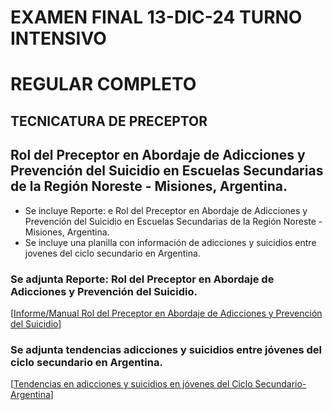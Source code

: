    # EXAMEN FINAL 13-DIC-24 TURNO INTENSIVO
   # REGULAR COMPLETO
   ## TECNICATURA DE PRECEPTOR
   
   ## Rol del Preceptor en Abordaje de Adicciones y Prevención del Suicidio en Escuelas Secundarias de la Región Noreste - Misiones, Argentina.

   * Se incluye Reporte: e Rol del Preceptor en Abordaje de Adicciones y Prevención del Suicidio en Escuelas Secundarias de la Región Noreste - Misiones, Argentina.
   * Se incluye una planilla con información de adicciones y suicidios entre jovenes del ciclo secundario en Argentina.
   
   ### Se adjunta Reporte: Rol del Preceptor en Abordaje de Adicciones y Prevención del Suicidio.
   [[Informe/Manual Rol del Preceptor en Abordaje de Adicciones y Prevención del Suicidio](https://docs.google.com/document/d/1_h1oxGTnWKpMaSoOhyQvRAA6b5pznCjd74RuGBNkAHs/edit?usp=sharing)]
   
   ### Se adjunta tendencias adicciones y suicidios entre jóvenes del ciclo secundario en Argentina.
   [[Tendencias en adicciones y suicidios en jóvenes del Ciclo Secundario-Argentina](https://docs.google.com/spreadsheets/d/1L9BebJGN3hbs5Y-yVBCMCJtf7ieOfhm_pwUbv-2IVcM/edit?usp=sharing)]
